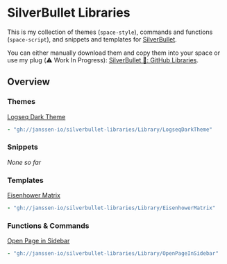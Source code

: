 # SilverBullet Libraries

This is my collection of themes (`space-style`), commands and functions (`space-script`),
and snippets and templates for [SilverBullet](https://silverbullet.md).

You can either manually download them and copy them into your space or use my plug (⚠️ Work In Progress):
[SilverBullet 🔌: GitHub Libraries](https://github.com/janssen-io/silverbullet-github-libraries-plug).

## Overview

### Themes
[Logseq Dark Theme](./Library/LogseqDarkTheme/README.md)
```yaml
- "gh://janssen-io/silverbullet-libraries/Library/LogseqDarkTheme"
```

### Snippets
_None so far_

### Templates
[Eisenhower Matrix](./Library/EisenhowerMatrix/README.md)
```yaml
- "gh://janssen-io/silverbullet-libraries/Library/EisenhowerMatrix"
```

### Functions & Commands
[Open Page in Sidebar](./Library/OpenPageInSidebar/commands.md)
```yaml
- "gh://janssen-io/silverbullet-libraries/Library/OpenPageInSidebar"
```
